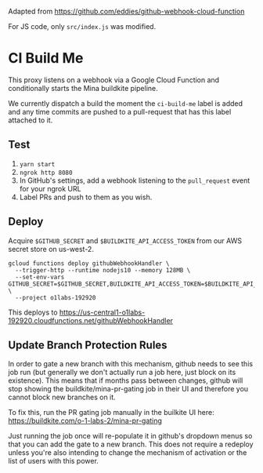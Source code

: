 Adapted from https://github.com/eddies/github-webhook-cloud-function

For JS code, only `src/index.js` was modified.

# CI Build Me

This proxy listens on a webhook via a Google Cloud Function and conditionally starts the Mina buildkite pipeline.

We currently dispatch a build the moment the `ci-build-me` label is added and any time commits are pushed to a pull-request that has this label attached to it.

## Test

1. `yarn start`
2. `ngrok http 8080`
3. In GitHub's settings, add a webhook listening to the `pull_request` event for your ngrok URL
4. Label PRs and push to them as you wish.

## Deploy

Acquire `$GITHUB_SECRET` and `$BUILDKITE_API_ACCESS_TOKEN` from our AWS secret store on us-west-2.

```
gcloud functions deploy githubWebhookHandler \
  --trigger-http --runtime nodejs10 --memory 128MB \
  --set-env-vars GITHUB_SECRET=$GITHUB_SECRET,BUILDKITE_API_ACCESS_TOKEN=$BUILDKITE_API_ACCESS_TOKEN \
  --project o1labs-192920
```

This deploys to https://us-central1-o1labs-192920.cloudfunctions.net/githubWebhookHandler

## Update Branch Protection Rules

In order to gate a new branch with this mechanism, github needs to see this job run (but generally we don't actually run a job here,
 just block on its existence). This means that if months pass between changes, github will stop showing the buildkite/mina-pr-gating job
 in their UI and therefore you cannot block new branches on it.

To fix this, run the PR gating job manually in the builkite UI here: https://buildkite.com/o-1-labs-2/mina-pr-gating

Just running the job once will re-populate it in github's dropdown menus so that you can add the gate to a new branch.
This does not require a redeploy unless you're also intending to change the mechanism of activation or the list of users with this power.
